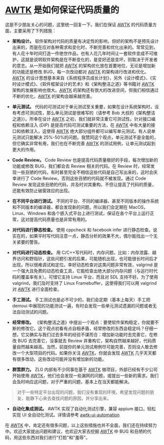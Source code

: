 # [AWTK](https://github.com/zlgopen/awtk) 是如何保证代码质量的

这是不少朋友关心的问题，这里统一回复一下。我们在保证 [AWTK](https://github.com/zlgopen/awtk) 的代码质量方面，主要采用了下列措施：

* **架构设计。** 软件架构对代码的质量有决定性的影响，但好的架构不是预先设计出来的，而是在应对各种需求和变化时，不断完善和优化出来的。常常见到，有人花十年时间打造一件绝世作品，也有人花几年时间让一套软件变成不可维护，这就是说明软件架构是在不断变化的，是变好还是变坏，则取决于开发者的意志。从一开始我们就把 [AWTK](https://github.com/zlgopen/awtk) 的架构优化放在首要地位，无论是增加新的功能还是修改 BUG，每一次改动都对 [AWTK](https://github.com/zlgopen/awtk) 的架构进行改进和优化。[AWTK](https://github.com/zlgopen/awtk) 的设计思想基本来自《系统程序员成长计划》，另外《设计模式》、《实时设计模式》、《软件框架设计的艺术》和《架构整洁之道》等书籍对 [AWTK](https://github.com/zlgopen/awtk) 架构的发展影响也很大。[AWTK](https://github.com/zlgopen/awtk) 的架构还有很大的改进空间，但我们相信通过不断的优化，[AWTK](https://github.com/zlgopen/awtk) 的架构会越来越完善。

* **单元测试。** 代码的可测试对于单元测试至关重要，如果在设计系统架构时，没有考虑可测试性，那么单元测试是很难写的（请参考 Bob 大叔的《架构整洁之道》）。所幸在设计 [AWTK](https://github.com/zlgopen/awtk) 之初，我们就非常注重它可测试性。针对接口编程和依赖注入 (DIP) 是提高代码可测试重要的方法，在 [AWTK](https://github.com/zlgopen/awtk) 中有大量的接口和依赖注入，这使得 [AWTK](https://github.com/zlgopen/awtk) 绝大部分组件都可以编写单元测试。有人说单元测试只能解决 25%-50%的问题。我赞同这个观点，单元测试不是全能的，但它确实非常有用，我们也在不断完善 [AWTK](https://github.com/zlgopen/awtk) 的测试用例，让单元测试起到更大的作用。

* **Code Review。** Code Review 也是提高代码质量极好的手段，每次增加新的功能或修改 BUG，我们都会去 Review 相关的代码。在 Review 时，经常发现一些丑陋的代码，有时甚至完全不相信这些代码是自己写出来的，这时会庆幸进行了 Code Review，否则这些丑陋的代码就不被发现。通过 Code Review 发现这些丑陋的代码，并及时对其重构，不但让提高了代码的质量，还能有效防止破窗效应的出现。

* **在不同平台进行测试。** 不同的平台、不同的编译器、甚至不同版本的操作系统和不同版本的编译器，都会发现新的问题。所以我们会定期在 MacOS，Linux、Windows 和各个嵌入式平台上进行测试，保证在各个平台上运行正常，这对提高代码质量也是非常有用的。

* **对代码进行静态检查。** 使用 cppcheck 和 facebook infer 进行静态检查。说实在的，如果平时写代码注意一点，静态分析的效果不大，偶尔能找出一个无关紧要的警告。

* **对代码进行动态检查。** 用 C/C++写代码时，内存问题，比如：内存泄露、越界访问和野指针，这些问题引发的后果，可能随机出现，也可能很长时间后才出现，所以很难调试和定位。幸好动态检查对这类问题非常有效，valgrind 是一个强大且免费的动态检查工具，它能检查出绝大部分内存问题（与运行时代码的覆盖率有关）。可惜它支持 Linux 平台，而且对 SDL 支持不好。为了使用 valgrind，我们及时支持了 Linux Framebuffer，这使得我们可以用 valgrind 对 [AWTK](https://github.com/zlgopen/awtk) 进行全面检查。

* **手工测试。** 手工测试也是必不可少的，我们会定期（基本上每天）手工把 demoui 中展现的功能测试一遍，有时会发现一些单元测试遗漏的问题或者无法自动测试的问题。

* **经常修改。** 《架构整洁之道》中提出一个观点：要使软件架构稳定，你就要不断的修改它。这个观点初看有点自相矛盾，经常修改的东西会稳定吗？仔细一想，它又确实与我们过去多年的经验不谋而合：增加新功能时去完善它，在修改 BUG 去完善它，没事就去 Review 并重构它，架构自然越来越好，代码质量自然越来越高。当然，前提你的单元测试用例尽可能完善，否则没人敢去修改一个大型项目的代码。如果你关注 [AWTK](https://github.com/zlgopen/awtk)，你就会发现 [AWTK](https://github.com/zlgopen/awtk) 几乎天天都有很多改动，这些改动可能并没有增加新的功能。

* **群策群力。** ZLG 内部有不少同事在基于 [AWTK](https://github.com/zlgopen/awtk) 做项目，外部已经有不少公司开始使用 [AWTK](https://github.com/zlgopen/awtk)，他们也会发现一些漏网的问题，或提出一些新的需求。我们会及时响应这问题，对于严重的问题，基本上在当天都能解决。

>对于一些特定平台出现的问题，我们没有重现的环境，希望发现问题的朋友，能静下心来去查找问题的原因，并分享出来。

* **自动化集成测试。** AWTK 实现了自动化测试引擎，兼容 appium 接口，轻松实现 UI 全自动化测试。详情请参考 [awtk-ui-automation](https://github.com/zlgopen/awtk-ui-automation)

在 [AWTK](https://github.com/zlgopen/awtk) 中，肯定还有很多问题，以上这些措施也并不全面，我们还在持续努力中。欢迎大家提出问题和建议，也欢迎大家去挖掘 [AWTK](https://github.com/zlgopen/awtk) 中 BUG 和丑陋的代码，用这些东西对我们进行"打脸"和"羞辱"。
